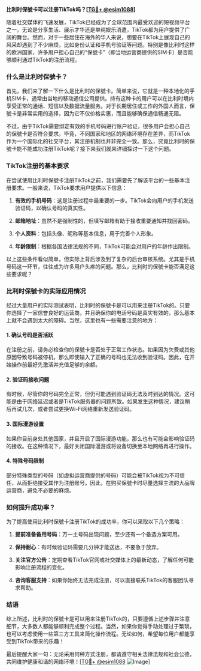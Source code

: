 **比利时保號卡可以注册TikTok吗？[[TG💪+ @esim1088](https://t.me/s/esim1088)]**

随着社交媒体的飞速发展，TikTok已经成为了全球范围内最受欢迎的短视频平台之一。无论是分享生活、展示才华还是单纯娱乐消遣，TikTok都为用户提供了广阔的舞台。然而，对于一些居住在海外的华人来说，想要在TikTok上展现自己的风采却遇到了不少麻烦，比如身份认证和手机号验证等问题。特别是像比利时这样的欧洲国家，许多用户担心自己的“保號卡”（即当地运营商提供的SIM卡）是否能够顺利通过TikTok的注册流程。

### 什么是比利时保號卡？

首先，我们来了解一下什么是比利时的保號卡。简单来说，它就是一种本地化的手机SIM卡，通常由当地的移动通信公司提供。持有这种卡的用户可以在比利时境内享受正常的通话、短信以及数据流量服务。对于长期居住或工作的外国人而言，保號卡是非常实用的选择，因为它不仅价格实惠，而且能够确保通信畅通无阻。

不过，由于TikTok需要绑定有效的手机号码进行账户验证，很多用户会担心自己的保號卡是否符合要求。毕竟，不同国家和地区的网络环境存在差异，而TikTok作为一个国际化的社交平台，其注册机制也并非完全一致。那么，究竟比利时的保號卡能不能成功注册TikTok呢？接下来我们就来详细探讨一下这个问题。

### TikTok注册的基本要求

在尝试使用比利时保號卡注册TikTok之前，我们需要先了解该平台的一些基本注册要求。一般来说，TikTok要求用户提供以下信息：

1. **有效的手机号码**：这是注册过程中最重要的一步。TikTok会向用户的手机发送验证码，以确认号码的真实性。
   
2. **邮箱地址**：虽然不是强制性的，但填写邮箱有助于接收重要通知并找回密码。

3. **个人资料**：包括头像、昵称等基本信息，用于完善个人形象。

4. **年龄限制**：根据各国法律法规的不同，TikTok可能会对用户的年龄作出限制。

以上这些条件看似简单，但实际上背后涉及到了复杂的后台审核系统。尤其是手机号码这一环节，往往成为许多用户头疼的问题。那么，比利时的保號卡能否满足这些要求呢？

### 比利时保號卡的实际应用情况

经过大量用户的实际测试表明，比利时的保號卡是可以用来注册TikTok的。只要你选择了一家信誉良好的运营商，并且确保你的电话号码是真实有效的，那么基本上就不会遇到太大的障碍。当然，这里也有一些需要注意的地方：

#### 1. 确认号码是否活跃
在注册之前，请务必检查你的保號卡是否处于正常工作状态。如果因为欠费或其他原因导致号码被停机，那么即使输入了正确的号码也无法收到验证码。因此，在开始操作前最好先激活并充值足够的余额。

#### 2. 验证码接收问题
有时候，尽管你的号码完全正常，但仍可能遇到验证码无法及时到达的情况。这可能是由于网络延迟或者是TikTok服务器的问题所致。如果发生这种情况，建议稍后再试几次，或者尝试更换Wi-Fi网络重新发送验证码。

#### 3. 国际漫游设置
如果你目前身处其他国家，并且开启了国际漫游功能，那么也有可能会影响验证码的接收。在这种情况下，最好关闭国际漫游或将设备切换至本地网络再进行操作。

#### 4. 特殊号码限制
部分特殊类型的号码（如虚拟运营商提供的号码）可能会被TikTok视为不可信任，从而拒绝接受其作为注册账号。因此，在购买保號卡时尽量选择主流的大品牌运营商，避免不必要的麻烦。

### 如何提升成功率？

为了提高使用比利时保號卡注册TikTok的成功率，你可以采取以下几个策略：

1. **提前准备备用号码**：万一主号码出现问题，至少还有一个备选方案可用。

2. **保持耐心**：有时候验证码需要几分钟才能送达，不要急于放弃。

3. **关注官方公告**：定期查看TikTok官网或社交媒体上的最新动态，了解任何可能影响注册流程的变化。

4. **咨询客服支持**：如果你始终无法完成注册，可以直接联系TikTok的客服团队寻求帮助。

### 结语

综上所述，比利时的保號卡是可以用来注册TikTok的，只要遵循上述步骤并注意细节，大多数人都能够顺利完成整个过程。当然，如果你觉得手动处理过于繁琐，也可以考虑使用一些第三方工具来简化操作流程。无论如何，希望每位用户都能享受到TikTok带来的乐趣！

最后提醒大家一句：无论采用何种方式注册，都请遵守相关法律法规和社会公德，共同维护健康和谐的网络环境！[[TG💪+ @esim1088](https://t.me/s/esim1088) ![Image](https://i.postimg.cc/4NQfJmqS/Snipaste-2025-05-13-00-14-12.png)]